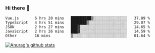 ### Hi there 👋



<!--
**webB1an/webB1an** is a ✨ _special_ ✨ repository because its `README.md` (this file) appears on your GitHub profile.

Here are some ideas to get you started:

- 🔭 I’m currently working on ...
- 🌱 I’m currently learning ...
- 👯 I’m looking to collaborate on ...
- 🤔 I’m looking for help with ...
- 💬 Ask me about ...
- 📫 How to reach me: ...
- 😄 Pronouns: ...
- ⚡ Fun fact: ...
-->

<!--START_SECTION:waka-->

```text
Vue.js       6 hrs 20 mins   █████████▒░░░░░░░░░░░░░░░   37.89 %
TypeScript   4 hrs 51 mins   ███████▒░░░░░░░░░░░░░░░░░   29.07 %
JSON         2 hrs 27 mins   ███▓░░░░░░░░░░░░░░░░░░░░░   14.65 %
JavaScript   2 hrs 26 mins   ███▓░░░░░░░░░░░░░░░░░░░░░   14.59 %
Other        16 mins         ▒░░░░░░░░░░░░░░░░░░░░░░░░   01.64 %
```

<!--END_SECTION:waka-->


[![Anurag's github stats](https://github-readme-stats.vercel.app/api?username=webB1an&show_icons=true&theme=radical)](https://github.com/anuraghazra/github-readme-stats)

